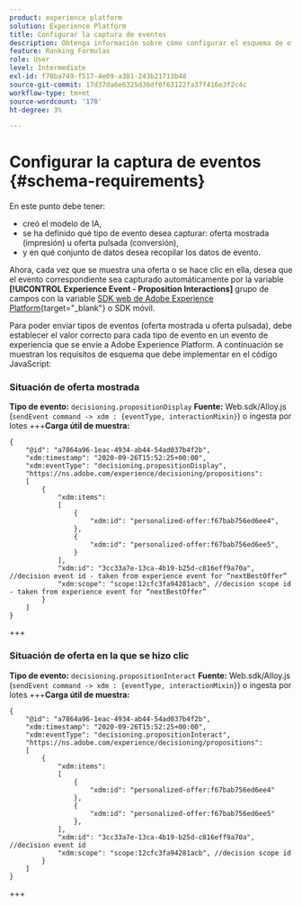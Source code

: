 ```yaml
---
product: experience platform
solution: Experience Platform
title: Configurar la captura de eventos
description: Obtenga información sobre cómo configurar el esquema de oferta para capturar eventos
feature: Ranking Formulas
role: User
level: Intermediate
exl-id: f70ba749-f517-4e09-a381-243b21713b48
source-git-commit: 17d37da6e6325d36df0f63122fa37f416e3f2c4c
workflow-type: tm+mt
source-wordcount: '170'
ht-degree: 3%

---
```


# Configurar la captura de eventos {#schema-requirements}

En este punto debe tener:

* creó el modelo de IA,
* se ha definido qué tipo de evento desea capturar: oferta mostrada (impresión) u oferta pulsada (conversión),
* y en qué conjunto de datos desea recopilar los datos de evento.

Ahora, cada vez que se muestra una oferta o se hace clic en ella, desea que el evento correspondiente sea capturado automáticamente por la variable **[!UICONTROL Experience Event - Proposition Interactions]** grupo de campos con la variable [SDK web de Adobe Experience Platform](https://experienceleague.adobe.com/docs/experience-platform/edge/web-sdk-faq.html#what-is-adobe-experience-platform-web-sdk%3F){target=&quot;_blank&quot;} o SDK móvil.

Para poder enviar tipos de eventos (oferta mostrada u oferta pulsada), debe establecer el valor correcto para cada tipo de evento en un evento de experiencia que se envíe a Adobe Experience Platform. A continuación se muestran los requisitos de esquema que debe implementar en el código JavaScript:

### Situación de oferta mostrada

**Tipo de evento:** `decisioning.propositionDisplay`
**Fuente:** Web.sdk/Alloy.js (`sendEvent command -> xdm : {eventType, interactionMixin}`) o ingesta por lotes
+++**Carga útil de muestra:**

```
{
    "@id": "a7864a96-1eac-4934-ab44-54ad037b4f2b",
    "xdm:timestamp": "2020-09-26T15:52:25+00:00",
    "xdm:eventType": "decisioning.propositionDisplay",
    "https://ns.adobe.com/experience/decisioning/propositions":
    [
        {
            "xdm:items":
            [
                {
                    "xdm:id": "personalized-offer:f67bab756ed6ee4",
                },
                {
                    "xdm:id": "personalized-offer:f67bab756ed6ee5",
                }
            ],
            "xdm:id": "3cc33a7e-13ca-4b19-b25d-c816eff9a70a", //decision event id - taken from experience event for “nextBestOffer”
            "xdm:scope": "scope:12cfc3fa94281acb", //decision scope id - taken from experience event for “nextBestOffer”
        }
    ]
}
```

+++

### Situación de oferta en la que se hizo clic

**Tipo de evento:** `decisioning.propositionInteract`
**Fuente:** Web.sdk/Alloy.js (`sendEvent command -> xdm : {eventType, interactionMixin}`) o ingesta por lotes
+++**Carga útil de muestra:**

```
{
    "@id": "a7864a96-1eac-4934-ab44-54ad037b4f2b",
    "xdm:timestamp": "2020-09-26T15:52:25+00:00",
    "xdm:eventType": "decisioning.propositionInteract",
    "https://ns.adobe.com/experience/decisioning/propositions":
    [
        {
            "xdm:items":
            [
                {
                    "xdm:id": "personalized-offer:f67bab756ed6ee4"
                },
                {
                    "xdm:id": "personalized-offer:f67bab756ed6ee5"
                },
            ],
            "xdm:id": "3cc33a7e-13ca-4b19-b25d-c816eff9a70a", //decision event id
            "xdm:scope": "scope:12cfc3fa94281acb", //decision scope id
        }
    ]
}
```

+++

<!--
## Using a ranking strategy {#using-ranking}

To use the ranking strategy you created above, follow the steps below:

Once a ranking strategy has been created, you can assign it to a placement in a decision. For more on this, see [Configure offers selection in decisions](../offer-activities/configure-offer-selection.md).

1. Create a decision.
1. Add a placement.
1. Add a collection.
1. Choose to rank offers by AI ranking (select it from the drop-down list).
1. Click Add ranking.
1. Select the ranking strategy that you created. All the details of the ranking strategy are displayed.
1. Click Next to confirm.
1. Save your decision.

It is now ready to be used in a decision to rank eligible offers for a placement (see [Configure offers selection in decisions](../offer-activities/configure-offer-selection.md)).
-->
